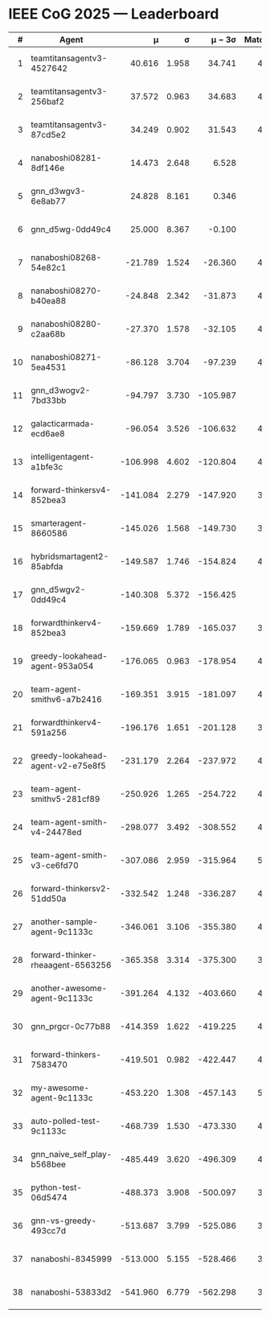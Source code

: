 # IEEE CoG 2025 — Leaderboard

| # | Agent | μ | σ | μ − 3σ | Matches | Updated |
|---:|---|---:|---:|---:|---:|---|
| 1 | teamtitansagentv3-4527642 | 40.616 | 1.958 | 34.741 | 4876 | 2025-08-29 20:23 |
| 2 | teamtitansagentv3-256baf2 | 37.572 | 0.963 | 34.683 | 4836 | 2025-08-29 20:23 |
| 3 | teamtitansagentv3-87cd5e2 | 34.249 | 0.902 | 31.543 | 4460 | 2025-08-29 20:23 |
| 4 | nanaboshi08281-8df146e | 14.473 | 2.648 | 6.528 | 206 | 2025-08-29 20:23 |
| 5 | gnn_d3wgv3-6e8ab77 | 24.828 | 8.161 | 0.346 | 118 | 2025-08-29 20:23 |
| 6 | gnn_d5wg-0dd49c4 | 25.000 | 8.367 | -0.100 | 80 | 2025-08-29 20:23 |
| 7 | nanaboshi08268-54e82c1 | -21.789 | 1.524 | -26.360 | 4720 | 2025-08-29 20:23 |
| 8 | nanaboshi08270-b40ea88 | -24.848 | 2.342 | -31.873 | 4800 | 2025-08-29 20:23 |
| 9 | nanaboshi08280-c2aa68b | -27.370 | 1.578 | -32.105 | 4358 | 2025-08-29 20:23 |
| 10 | nanaboshi08271-5ea4531 | -86.128 | 3.704 | -97.239 | 4938 | 2025-08-29 20:23 |
| 11 | gnn_d3wogv2-7bd33bb | -94.797 | 3.730 | -105.987 | 204 | 2025-08-29 20:23 |
| 12 | galacticarmada-ecd6ae8 | -96.054 | 3.526 | -106.632 | 4680 | 2025-08-29 20:23 |
| 13 | intelligentagent-a1bfe3c | -106.998 | 4.602 | -120.804 | 4080 | 2025-08-29 20:23 |
| 14 | forward-thinkersv4-852bea3 | -141.084 | 2.279 | -147.920 | 3560 | 2025-08-29 20:23 |
| 15 | smarteragent-8660586 | -145.026 | 1.568 | -149.730 | 3754 | 2025-08-29 20:23 |
| 16 | hybridsmartagent2-85abfda | -149.587 | 1.746 | -154.824 | 4049 | 2025-08-29 20:23 |
| 17 | gnn_d5wgv2-0dd49c4 | -140.308 | 5.372 | -156.425 | 160 | 2025-08-29 20:23 |
| 18 | forwardthinkerv4-852bea3 | -159.669 | 1.789 | -165.037 | 3528 | 2025-08-29 20:23 |
| 19 | greedy-lookahead-agent-953a054 | -176.065 | 0.963 | -178.954 | 4192 | 2025-08-29 20:23 |
| 20 | team-agent-smithv6-a7b2416 | -169.351 | 3.915 | -181.097 | 4780 | 2025-08-29 20:23 |
| 21 | forwardthinkerv4-591a256 | -196.176 | 1.651 | -201.128 | 3949 | 2025-08-29 20:23 |
| 22 | greedy-lookahead-agent-v2-e75e8f5 | -231.179 | 2.264 | -237.972 | 4504 | 2025-08-29 20:23 |
| 23 | team-agent-smithv5-281cf89 | -250.926 | 1.265 | -254.722 | 4700 | 2025-08-29 20:23 |
| 24 | team-agent-smith-v4-24478ed | -298.077 | 3.492 | -308.552 | 4398 | 2025-08-29 20:23 |
| 25 | team-agent-smith-v3-ce6fd70 | -307.086 | 2.959 | -315.964 | 5258 | 2025-08-29 20:23 |
| 26 | forward-thinkersv2-51dd50a | -332.542 | 1.248 | -336.287 | 4400 | 2025-08-29 20:23 |
| 27 | another-sample-agent-9c1133c | -346.061 | 3.106 | -355.380 | 4840 | 2025-08-29 20:23 |
| 28 | forward-thinker-rheaagent-6563256 | -365.358 | 3.314 | -375.300 | 3920 | 2025-08-29 20:23 |
| 29 | another-awesome-agent-9c1133c | -391.264 | 4.132 | -403.660 | 4220 | 2025-08-29 20:23 |
| 30 | gnn_prgcr-0c77b88 | -414.359 | 1.622 | -419.225 | 4510 | 2025-08-29 20:23 |
| 31 | forward-thinkers-7583470 | -419.501 | 0.982 | -422.447 | 4820 | 2025-08-29 20:23 |
| 32 | my-awesome-agent-9c1133c | -453.220 | 1.308 | -457.143 | 5020 | 2025-08-29 20:23 |
| 33 | auto-polled-test-9c1133c | -468.739 | 1.530 | -473.330 | 4680 | 2025-08-29 20:23 |
| 34 | gnn_naive_self_play-b568bee | -485.449 | 3.620 | -496.309 | 4000 | 2025-08-29 20:23 |
| 35 | python-test-06d5474 | -488.373 | 3.908 | -500.097 | 3990 | 2025-08-29 20:23 |
| 36 | gnn-vs-greedy-493cc7d | -513.687 | 3.799 | -525.086 | 3620 | 2025-08-29 20:23 |
| 37 | nanaboshi-8345999 | -513.000 | 5.155 | -528.466 | 3840 | 2025-08-29 20:23 |
| 38 | nanaboshi-53833d2 | -541.960 | 6.779 | -562.298 | 3440 | 2025-08-29 20:23 |
